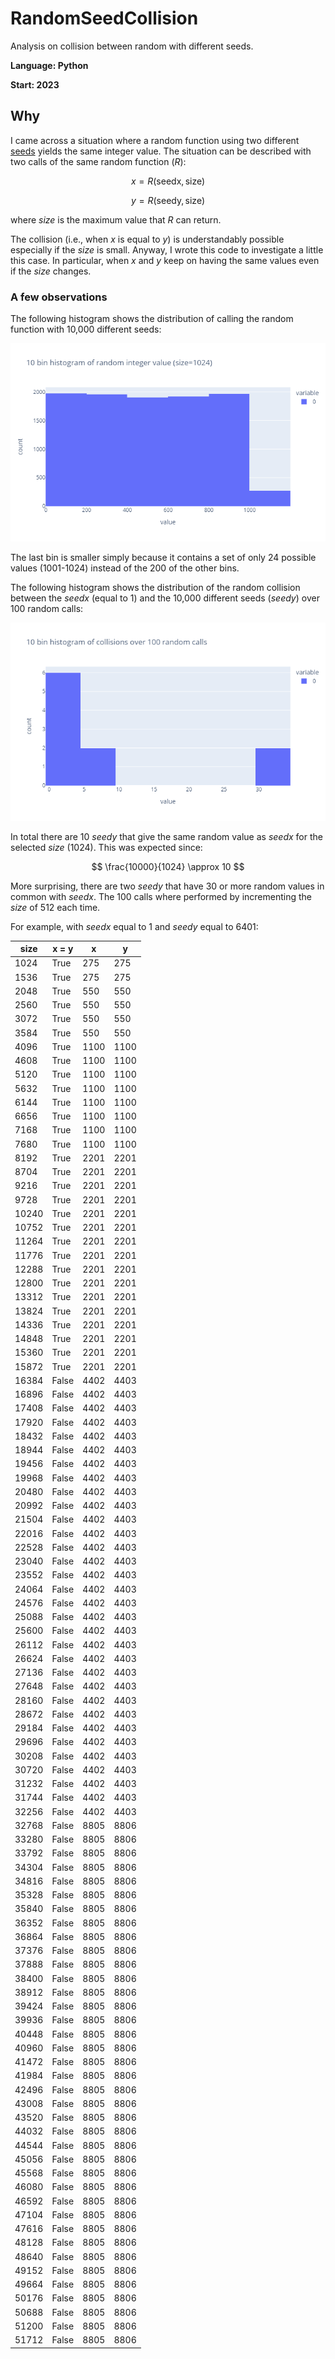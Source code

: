 # RandomSeedCollision
Analysis on collision between random with different seeds.

**Language: Python**

**Start: 2023**

## Why
I came across a situation where a random function using two different [seeds](https://en.wikipedia.org/wiki/Random_seed) yields the same integer value. The situation can be described with two calls of the same random function (_R_):

$$ x = R(\text{seedx}, \text{size}) $$

$$ y = R(\text{seedy}, \text{size}) $$

where _size_ is the maximum value that _R_ can return. 

The collision (i.e., when _x_ is equal to _y_) is understandably possible especially if the _size_ is small. Anyway, I wrote this code to investigate a little this case. In particular, when _x_ and _y_ keep on having the same values even if the _size_ changes.

### A few observations
The following histogram shows the distribution of calling the random function with 10,000 different seeds:

![histogram 1](/images/histogram1.png)

The last bin is smaller simply because it contains a set of only 24 possible values (1001-1024) instead of the 200 of the other bins.

The following histogram shows the distribution of the random collision between the _seedx_ (equal to 1) and the 10,000 different seeds (_seedy_) over 100 random calls:

![histogram 2](/images/histogram2.png)

In total there are 10 _seedy_ that give the same random value as _seedx_ for the selected _size_ (1024). This was expected since:

$$ \frac{10000}{1024} \approx 10 $$

More surprising, there are two _seedy_ that have 30 or more random values in common with _seedx_. The 100 calls where performed by incrementing the _size_ of 512 each time.

For example, with _seedx_ equal to 1 and _seedy_ equal to 6401:

 size | x = y | x | y |
------|-------|---|----
 1024 | True | 275 | 275
 1536 | True | 275 | 275
 2048 | True | 550 | 550
 2560 | True | 550 | 550
 3072 | True | 550 | 550
 3584 | True | 550 | 550
 4096 | True | 1100 | 1100
 4608 | True | 1100 | 1100
 5120 | True | 1100 | 1100
 5632 | True | 1100 | 1100
 6144 | True | 1100 | 1100
 6656 | True | 1100 | 1100
 7168 | True | 1100 | 1100
 7680 | True | 1100 | 1100
 8192 | True | 2201 | 2201
 8704 | True | 2201 | 2201
 9216 | True | 2201 | 2201
 9728 | True | 2201 | 2201
 10240 | True | 2201 | 2201
 10752 | True | 2201 | 2201
 11264 | True | 2201 | 2201
 11776 | True | 2201 | 2201
 12288 | True | 2201 | 2201
 12800 | True | 2201 | 2201
 13312 | True | 2201 | 2201
 13824 | True | 2201 | 2201
 14336 | True | 2201 | 2201
 14848 | True | 2201 | 2201
 15360 | True | 2201 | 2201
 15872 | True | 2201 | 2201
 16384 | False | 4402 | 4403
 16896 | False | 4402 | 4403
 17408 | False | 4402 | 4403
 17920 | False | 4402 | 4403
 18432 | False | 4402 | 4403
 18944 | False | 4402 | 4403
 19456 | False | 4402 | 4403
 19968 | False | 4402 | 4403
 20480 | False | 4402 | 4403
 20992 | False | 4402 | 4403
 21504 | False | 4402 | 4403
 22016 | False | 4402 | 4403
 22528 | False | 4402 | 4403
 23040 | False | 4402 | 4403
 23552 | False | 4402 | 4403
 24064 | False | 4402 | 4403
 24576 | False | 4402 | 4403
 25088 | False | 4402 | 4403
 25600 | False | 4402 | 4403
 26112 | False | 4402 | 4403
 26624 | False | 4402 | 4403
 27136 | False | 4402 | 4403
 27648 | False | 4402 | 4403
 28160 | False | 4402 | 4403
 28672 | False | 4402 | 4403
 29184 | False | 4402 | 4403
 29696 | False | 4402 | 4403
 30208 | False | 4402 | 4403
 30720 | False | 4402 | 4403
 31232 | False | 4402 | 4403
 31744 | False | 4402 | 4403
 32256 | False | 4402 | 4403
 32768 | False | 8805 | 8806
 33280 | False | 8805 | 8806
 33792 | False | 8805 | 8806
 34304 | False | 8805 | 8806
 34816 | False | 8805 | 8806
 35328 | False | 8805 | 8806
 35840 | False | 8805 | 8806
 36352 | False | 8805 | 8806
 36864 | False | 8805 | 8806
 37376 | False | 8805 | 8806
 37888 | False | 8805 | 8806
 38400 | False | 8805 | 8806
 38912 | False | 8805 | 8806
 39424 | False | 8805 | 8806
 39936 | False | 8805 | 8806
 40448 | False | 8805 | 8806
 40960 | False | 8805 | 8806
 41472 | False | 8805 | 8806
 41984 | False | 8805 | 8806
 42496 | False | 8805 | 8806
 43008 | False | 8805 | 8806
 43520 | False | 8805 | 8806
 44032 | False | 8805 | 8806
 44544 | False | 8805 | 8806
 45056 | False | 8805 | 8806
 45568 | False | 8805 | 8806
 46080 | False | 8805 | 8806
 46592 | False | 8805 | 8806
 47104 | False | 8805 | 8806
 47616 | False | 8805 | 8806
 48128 | False | 8805 | 8806
 48640 | False | 8805 | 8806
 49152 | False | 8805 | 8806
 49664 | False | 8805 | 8806
 50176 | False | 8805 | 8806
 50688 | False | 8805 | 8806
 51200 | False | 8805 | 8806
 51712 | False | 8805 | 8806
